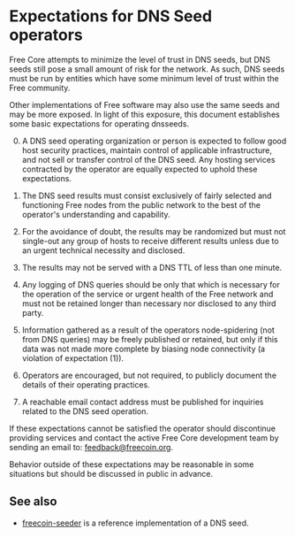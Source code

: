 Expectations for DNS Seed operators
====================================

Free Core attempts to minimize the level of trust in DNS seeds,
but DNS seeds still pose a small amount of risk for the network.
As such, DNS seeds must be run by entities which have some minimum
level of trust within the Free community.

Other implementations of Free software may also use the same
seeds and may be more exposed. In light of this exposure, this
document establishes some basic expectations for operating dnsseeds.

0. A DNS seed operating organization or person is expected to follow good
host security practices, maintain control of applicable infrastructure,
and not sell or transfer control of the DNS seed. Any hosting services
contracted by the operator are equally expected to uphold these expectations.

1. The DNS seed results must consist exclusively of fairly selected and
functioning Free nodes from the public network to the best of the
operator's understanding and capability.

2. For the avoidance of doubt, the results may be randomized but must not
single-out any group of hosts to receive different results unless due to an
urgent technical necessity and disclosed.

3. The results may not be served with a DNS TTL of less than one minute.

4. Any logging of DNS queries should be only that which is necessary
for the operation of the service or urgent health of the Free
network and must not be retained longer than necessary nor disclosed
to any third party.

5. Information gathered as a result of the operators node-spidering
(not from DNS queries) may be freely published or retained, but only
if this data was not made more complete by biasing node connectivity
(a violation of expectation (1)).

6. Operators are encouraged, but not required, to publicly document the
details of their operating practices.

7. A reachable email contact address must be published for inquiries
related to the DNS seed operation.

If these expectations cannot be satisfied the operator should
discontinue providing services and contact the active Free
Core development team by sending an email to:
[feedback@freecoin.org](mailto:feedback@freecoin.org).

Behavior outside of these expectations may be reasonable in some
situations but should be discussed in public in advance.

See also
----------
- [freecoin-seeder](https://github.com/FreeProject/freecoin-seeder) is a reference implementation of a DNS seed.
